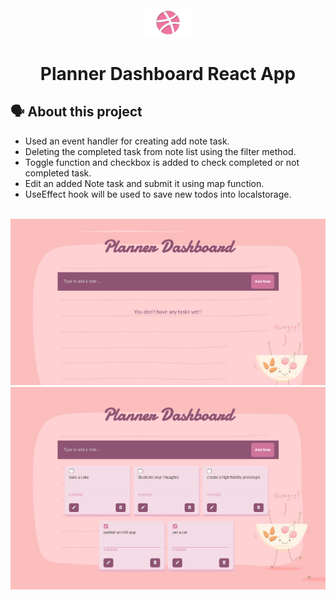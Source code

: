 <div align="center">
<img width="80" src="./public/favicon.png" />
</div>
<h1 align="center">Planner Dashboard React App</h1>
<h2>🗣️ About this project</h2>
<ul><li>Used an event handler for creating add note task.</li>
<li>Deleting the completed task from note list using the filter method.</li>
<li>Toggle function and checkbox is added to check completed or not completed task.</li>
<li>Edit an added Note task and submit it using map function.</li>
<li>UseEffect hook will be used to save new todos into localstorage.</li></ul>
<br/>
<img width="1436" alt="board" src="landing.png">
<img width="1436" alt="board" src="todos.png">
